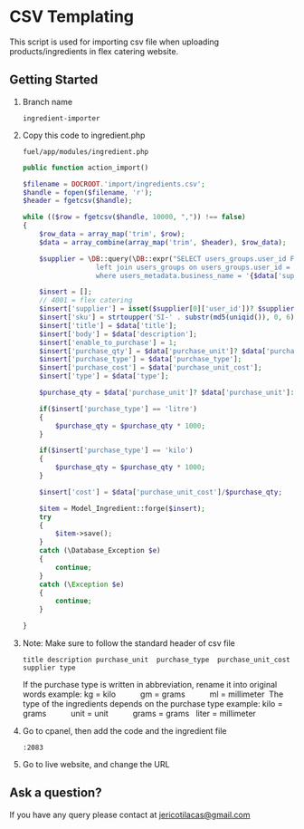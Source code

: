 # CSV Templating

This script is used for importing csv file when uploading products/ingredients in flex catering website.

## Getting Started

1.  Branch name

    `ingredient-importer`
    
2.  Copy this code to ingredient.php

    `fuel/app/modules/ingredient.php`
    
    
    ```php
    public function action_import()
    
    $filename = DOCROOT.'import/ingredients.csv';
    $handle = fopen($filename, 'r');
    $header = fgetcsv($handle);

    while (($row = fgetcsv($handle, 10000, ",")) !== false)
    {
        $row_data = array_map('trim', $row);
        $data = array_combine(array_map('trim', $header), $row_data);

        $supplier = \DB::query(\DB::expr("SELECT users_groups.user_id FROM users_metadata
                      left join users_groups on users_groups.user_id = users_metadata.user_id 
                      where users_metadata.business_name = '{$data['supplier']}' and users_groups.group_id = 18"))->execute();

        $insert = [];
        // 4001 = flex catering
        $insert['supplier'] = isset($supplier[0]['user_id'])? $supplier[0]['user_id']: '2475';
        $insert['sku'] = strtoupper('SI-' . substr(md5(uniqid()), 0, 6));
        $insert['title'] = $data['title'];
        $insert['body'] = $data['description'];
        $insert['enable_to_purchase'] = 1;
        $insert['purchase_qty'] = $data['purchase_unit']? $data['purchase_unit']: 1;
        $insert['purchase_type'] = $data['purchase_type'];
        $insert['purchase_cost'] = $data['purchase_unit_cost'];
        $insert['type'] = $data['type'];

        $purchase_qty = $data['purchase_unit']? $data['purchase_unit']: 1;

        if($insert['purchase_type'] == 'litre')
        {
            $purchase_qty = $purchase_qty * 1000;
        }

        if($insert['purchase_type'] == 'kilo')
        {
            $purchase_qty = $purchase_qty * 1000;
        }

        $insert['cost'] = $data['purchase_unit_cost']/$purchase_qty;

        $item = Model_Ingredient::forge($insert);
        try
        {
            $item->save();
        }
        catch (\Database_Exception $e)
        {
            continue;
        }
        catch (\Exception $e)
        {
            continue;
        }

    }

    ```

3.  Note: Make sure to follow the standard header of csv file

    `title
     description
     purchase_unit
      purchase_type
      purchase_unit_cost 
     supplier
     type`
     
     
     If the purchase type is written in abbreviation, rename it into original words
     example: kg = kilo
               gm = grams
               ml = millimeter 
     The type of the ingredients depends on the purchase type
     example: kilo = grams
               unit = unit
               grams = grams
               liter = millimeter 

4.  Go to cpanel, then add the code and the ingredient file

    `:2083`
    
5. Go to live website, and change the URL 
    


## Ask a question?
    
If you have any query please contact at jericotilacas@gmail.com
